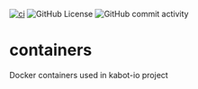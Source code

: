 [![ci](https://github.com/kabot-io/containers/actions/workflows/docker.yml/badge.svg?branch=main)](https://github.com/kabot-io/containers/actions/workflows/docker.yml)
![GitHub License](https://img.shields.io/github/license/kabot-io/containers)
![GitHub commit activity](https://img.shields.io/github/commit-activity/m/kabot-io/containers)


# containers
Docker containers used in kabot-io project
